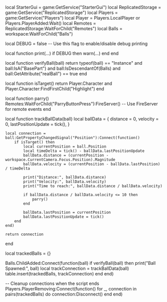 local StarterGui = game:GetService("StarterGui")
local ReplicatedStorage = game:GetService("ReplicatedStorage")
local Players = game:GetService("Players")
local Player = Players.LocalPlayer or Players.PlayerAdded:Wait()
local Remotes = ReplicatedStorage:WaitForChild("Remotes")
local Balls = workspace:WaitForChild("Balls")

local DEBUG = false -- Use this flag to enable/disable debug printing

local function print(...)
    if DEBUG then
        warn(...)
    end
end

local function verifyBall(ball)
    return typeof(ball) == "Instance" and ball:IsA("BasePart") and ball:IsDescendantOf(Balls) and ball:GetAttribute("realBall") == true
end

local function isTarget()
    return Player.Character and Player.Character:FindFirstChild("Highlight")
end

local function parry()
    Remotes:WaitForChild("ParryButtonPress"):FireServer() -- Use FireServer for remote events
end

local function trackBallData(ball)
    local ballData = {
        distance = 0,
        velocity = 0,
        lastPositionUpdate = tick(),
    }

    local connection = ball:GetPropertyChangedSignal("Position"):Connect(function()
        if isTarget() then
            local currentPosition = ball.Position
            local timeDelta = tick() - ballData.lastPositionUpdate
            ballData.distance = (currentPosition - workspace.CurrentCamera.Focus.Position).Magnitude
            ballData.velocity = (currentPosition - ballData.lastPosition) / timeDelta

            print("Distance:", ballData.distance)
            print("Velocity:", ballData.velocity)
            print("Time to reach:", ballData.distance / ballData.velocity)

            if ballData.distance / ballData.velocity <= 10 then
                parry()
            end

            ballData.lastPosition = currentPosition
            ballData.lastPositionUpdate = tick()
        end
    end)

    return connection
end

local trackedBalls = {}

Balls.ChildAdded:Connect(function(ball)
    if verifyBall(ball) then
        print("Ball Spawned:", ball)
        local trackConnection = trackBallData(ball)
        table.insert(trackedBalls, trackConnection)
    end
end)

-- Cleanup connections when the script ends
Players.PlayerRemoving:Connect(function()
    for _, connection in pairs(trackedBalls) do
        connection:Disconnect()
    end
end)
